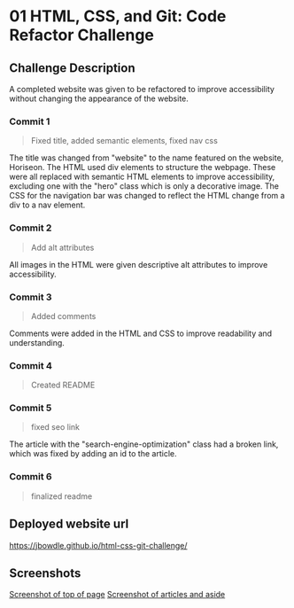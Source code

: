 # 01 HTML, CSS, and Git: Code Refactor Challenge

## Challenge Description
A completed website was given to be refactored to improve accessibility without changing the appearance of the website.

### Commit 1
> Fixed title, added semantic elements, fixed nav css

The title was changed from "website" to the name featured on the website, Horiseon. The HTML used div elements to structure the webpage. These were all replaced with semantic HTML elements to improve accessibility, excluding one with the "hero" class which is only a decorative image. The CSS for the navigation bar was changed to reflect the HTML change from a div to a nav element.

### Commit 2
> Add alt attributes

All images in the HTML were given descriptive alt attributes to improve accessibility.

### Commit 3
> Added comments

Comments were added in the HTML and CSS to improve readability and understanding.

### Commit 4
> Created README

### Commit 5
> fixed seo link

The article with the "search-engine-optimization" class had a broken link, which was fixed by adding an id to the article.

### Commit 6
> finalized readme

## Deployed website url
https://jbowdle.github.io/html-css-git-challenge/

## Screenshots
[Screenshot of top of page](assets/images/screenshot-1.jpg)
[Screenshot of articles and aside](assets/images/screenshot-2.jpg)